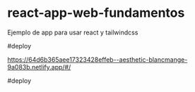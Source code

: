 # react-app-web-fundamentos
Ejemplo de app para usar react y tailwindcss

#deploy

https://64d6b365aee17323428effeb--aesthetic-blancmange-9a083b.netlify.app/#/

#deploy
